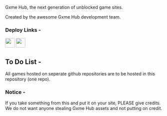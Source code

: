 Gxme Hub, the next generation of unblocked game sites. 

Created by the awesome Gxme Hub development team.

### Deploy Links - 
<a href="https://repl.it/github/xlegends/gxmehub"><img height="30px" src="https://raw.githubusercontent.com/FogNetwork/Tsunami/main/deploy/replit2.svg"><img></a>
<a href="https://glitch.com/edit/#!/import/github/xlegends/gxmehub"><img height="30px" src="https://raw.githubusercontent.com/FogNetwork/Tsunami/main/deploy/glitch2.svg"><img></a>

## To Do List -

All games hosted on seperate github repositories are to be hosted in this repository (one repo).


### Notice -

If you take something from this and put it on your site, PLEASE give credits. We do not want anyone stealing Gxme Hub assets and not putting on credit.
